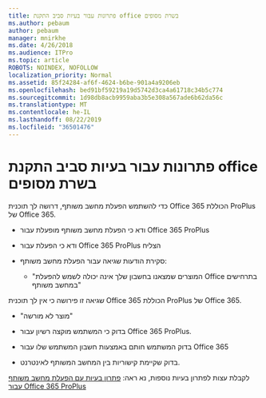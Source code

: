 ```yaml
---
title: פתרונות עבור בעיות סביב התקנת office בשרת מסופים
ms.author: pebaum
author: pebaum
manager: mnirkhe
ms.date: 4/26/2018
ms.audience: ITPro
ms.topic: article
ROBOTS: NOINDEX, NOFOLLOW
localization_priority: Normal
ms.assetid: 85f24284-af6f-4624-b6be-901a4a9206eb
ms.openlocfilehash: bed91bf59219a19d5742d3ca4a61718c34b5c774
ms.sourcegitcommit: 1d98db8acb9959aba3b5e308a567ade6b62da56c
ms.translationtype: MT
ms.contentlocale: he-IL
ms.lasthandoff: 08/22/2019
ms.locfileid: "36501476"
---
```

# <a name="solutions-for-issues-around-installing-office-on-a-terminal-server"></a>פתרונות עבור בעיות סביב התקנת office בשרת מסופים

כדי להשתמש הפעלת מחשב משותף, דרושה לך תוכנית Office 365 הכוללת ProPlus של Office 365.
  
- ודא כי הפעלת מחשב משותף מופעלת עבור Office 365 ProPlus
    
- ודא כי הפעלת עבור Office 365 ProPlus הצליח
    
- סקירת הודעות שגיאה עבור הפעלת מחשב משותף:
    
  - "המוצרים שמצאנו בחשבון שלך אינה יכולה לשמש להפעלת Office בתרחישים במחשב משותף"
  
שגיאה זו פירושה כי אין לך תוכנית Office 365 הכוללת ProPlus של Office 365.
    
  - "מוצר לא מורשה"
    
  - בדוק כי המשתמש מוקצה רשיון עבור Office 365 ProPlus.
    
  - בדוק המשתמש חותם באמצעות חשבון המשתמש שלו עבור Office 365
    
  - בדוק שקיימת קישוריות בין המחשב המשותף לאינטרנט.
    
לקבלת עצות לפתרון בעיות נוספות, נא ראה: [פתרון בעיות עם הפעלת מחשב משותף עבור Office 365 ProPlus](https://docs.microsoft.com/DeployOffice/troubleshoot-issues-with-shared-computer-activation-for-office-365-proplus)
  

